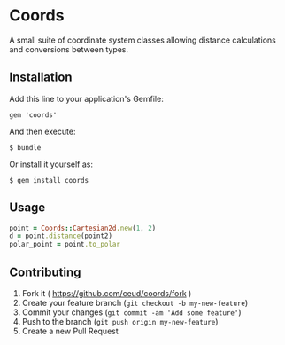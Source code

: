 # Coords

A small suite of coordinate system classes allowing distance calculations and conversions between types.

## Installation

Add this line to your application's Gemfile:

    gem 'coords'

And then execute:

    $ bundle

Or install it yourself as:

    $ gem install coords

## Usage
```ruby
point = Coords::Cartesian2d.new(1, 2)
d = point.distance(point2)
polar_point = point.to_polar
```
## Contributing

1. Fork it ( https://github.com/ceud/coords/fork )
2. Create your feature branch (`git checkout -b my-new-feature`)
3. Commit your changes (`git commit -am 'Add some feature'`)
4. Push to the branch (`git push origin my-new-feature`)
5. Create a new Pull Request
